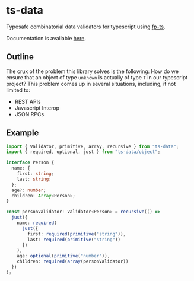 # ts-data

Typesafe combinatorial data validators for typescript using [fp-ts](https://gcanti.github.io/fp-ts/).

Documentation is available [here](https://www.tkaden.net/ts-data).

## Outline

The crux of the problem this library solves is the following:
How do we ensure that an object of type `unknown` is actually
of type `T` in our typescript project? This problem comes up
in several situations, including, if not limited to:

- REST APIs
- Javascript Interop
- JSON RPCs

## Example

```typescript
import { Validator, primitive, array, recursive } from "ts-data";
import { required, optional, just } from "ts-data/object";

interface Person {
  name: {
    first: string;
    last: string;
  };
  age?: number;
  children: Array<Person>;
}

const personValidator: Validator<Person> = recursive(() =>
  just({
    name: required(
      just({
        first: required(primitive("string")),
        last: required(primitive("string"))
      })
    ),
    age: optional(primitive("number")),
    children: required(array(personValidator))
  })
);
```
